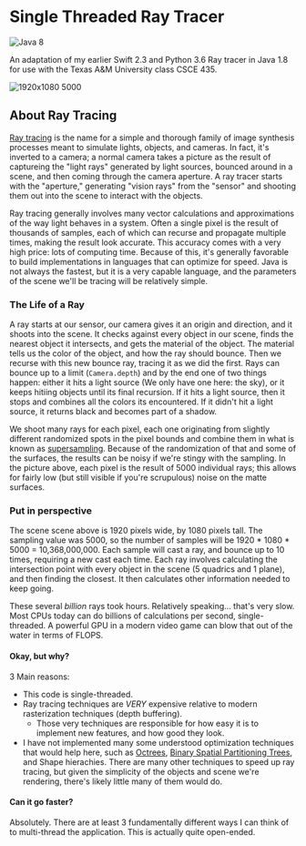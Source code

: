 # Single Threaded Ray Tracer
![Java 8](https://img.shields.io/badge/Java-1.8u92-blue.svg)

An adaptation of my earlier Swift 2.3 and Python 3.6 Ray tracer in Java 1.8 for use with the Texas A&M University class CSCE 435.

![1920x1080 5000](https://user-images.githubusercontent.com/5340992/29982845-f7426c14-8f18-11e7-86e5-1c8f0db2a72b.png)

## About Ray Tracing
[Ray tracing](https://en.wikipedia.org/wiki/Ray_tracing_(graphics)) is the name for a simple and thorough family of image synthesis processes meant to simulate lights, objects, and cameras. In fact, it's inverted to a camera; a normal camera takes a picture as the result of captureing the "light rays" generated by light sources, bounced around in a scene, and then coming through the camera aperture. A ray tracer starts with the "aperture," generating "vision rays" from the "sensor" and shooting them out into the scene to interact with the objects.

Ray tracing generally involves many vector calculations and approximations of the way light behaves in a system. Often a single pixel is the result of thousands of samples, each of which can recurse and propagate multiple times, making the result look accurate. This accuracy comes with a very high price: lots of computing time. Because of this, it's generally favorable to build implementations in languages that can optimize for speed. Java is not always the fastest, but it is a very capable language, and the parameters of the scene we'll be tracing will be relatively simple.

### The Life of a Ray
A ray starts at our sensor, our camera gives it an origin and direction, and it shoots into the scene. It checks against every object in our scene, finds the nearest object it intersects, and gets the material of the object. The material tells us the color of the object, and how the ray should bounce. Then we recurse with this new bounce ray, tracing it as we did the first. Rays can bounce up to a limit (`Camera.depth`) and by the end one of two things happen: either it hits a light source (We only have one here: the sky), or it keeps hitiing objects until its final recursion. If it hits a light source, then it stops and combines all the colors its encountered. If it didn't hit a light source, it returns black and becomes part of a shadow.

We shoot many rays for each pixel, each one originating from slightly different randomized spots in the pixel bounds and combine them in what is known as [supersampling](https://en.wikipedia.org/wiki/Supersampling). Because of the randomization of that and some of the surfaces, the results can be noisy if we're stingy with the sampling. In the picture above, each pixel is the result of 5000 individual rays; this allows for fairly low (but still visible if you're scrupulous) noise on the matte surfaces.

### Put in perspective
The scene scene above is 1920 pixels wide, by 1080 pixels tall. The sampling value was 5000, so the number of samples will be 1920 * 1080 * 5000 = 10,368,000,000. Each sample will cast a ray, and bounce up to 10 times, requiring a new cast each time. Each ray involves calculating the intersection point with every object in the scene (5 quadrics and 1 plane), and then finding the closest. It then calculates other information needed to keep going.

These several *billion* rays took hours. Relatively speaking... that's very slow. Most CPUs today can do billions of calculations per second, single-threaded. A powerful GPU in a modern video game can blow that out of the water in terms of FLOPS.

#### Okay, but why?
3 Main reasons:
* This code is single-threaded.
* Ray tracing techniques are *VERY* expensive relative to modern rasterization techniques (depth buffering).
  * Those very techniques are responsible for how easy it is to implement new features, and how good they look.
* I have not implemented many some understood optimization techniques that would help here, such as [Octrees](https://en.wikipedia.org/wiki/Octree), [Binary Spatial Partitioning Trees](https://en.wikipedia.org/wiki/Binary_space_partitioning), and Shape hierachies. There are many other techniques to speed up ray tracing, but given the simplicity of the objects and scene we're rendering, there's likely little many of them would do.

#### Can it go faster?
Absolutely. There are at least 3 fundamentally different ways I can think of to multi-thread the application. This is actually quite open-ended.
